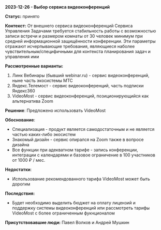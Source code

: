 **2023-12-26 - Выбор сервиса видеоконференций**

**Статус:** принято

**Контекст:**
От внешнего сервиса видеоконференций Сервиса Управления Задачами требуется стабильность работы с возможностью 
записи встречи и размером комнаты от 30 человек минимум при средней информационной защищённости конференции.
Эти параметры отражают исчерпывающие требования, являющиеся наболее чувствительным/специфичными 
для контекста планирования задач и управления ими 

**Рассмотренные варианты:**
1. Линк Вебинары (бывший webinar.ru) - сервис видеоконференций, ныне часть экосистемы МТС
2. Яндекс.Телемост - сервис видеоконференций, часть подписки Яндекс360
3. VideoMost - сервис видеоконференций, позиционирующийся как альтернатива Zoom

**Решение**:
Предложено использовать VideoMost

**Обоснование**:
- Специализация - продукт является самодостаточным и не является частью каких-либо экосистем
- Знакомый дизайн - сервис опирался на Zoom также в вопросе дизайна
- Все функции при адекватном тарифе - запись конференции, интеграции с календарями и базовое ограничение в 100 участников от 1000 ₽ / мес.

**Недостатки**:
- Использование рекомендованного тарифа VideoMost может быть дорогим

**Последствия:**
- Будет необходимо выделить бюджет на оплату лицензий и поддержку системы видеоконференций 
или рассмотреть тарифы VideoMost с более ограниченным фукнционалом

**Присутствовавшие люди:**
Павел Волков и Андрей Мушкин